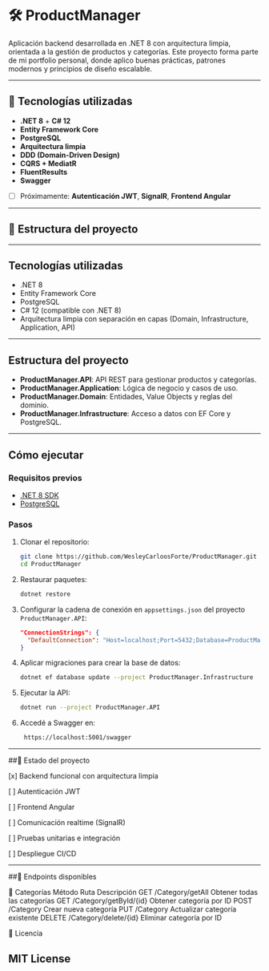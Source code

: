 # 🛠️ ProductManager

Aplicación backend desarrollada en .NET 8 con arquitectura limpia, orientada a la gestión de productos y categorías. Este proyecto forma parte de mi portfolio personal, donde aplico buenas prácticas, patrones modernos y principios de diseño escalable.

---

## 🚀 Tecnologías utilizadas

- **.NET 8** + **C# 12**
- **Entity Framework Core**
- **PostgreSQL**
- **Arquitectura limpia**
- **DDD (Domain-Driven Design)**
- **CQRS + MediatR**
- **FluentResults**
- **Swagger**
- [ ] Próximamente: **Autenticación JWT**, **SignalR**, **Frontend Angular**

---

## 📁 Estructura del proyecto



---

## Tecnologías utilizadas

- .NET 8  
- Entity Framework Core  
- PostgreSQL  
- C# 12 (compatible con .NET 8)  
- Arquitectura limpia con separación en capas (Domain, Infrastructure, Application, API)

---

## Estructura del proyecto

- **ProductManager.API**: API REST para gestionar productos y categorías.  
- **ProductManager.Application**: Lógica de negocio y casos de uso.  
- **ProductManager.Domain**: Entidades, Value Objects y reglas del dominio.  
- **ProductManager.Infrastructure**: Acceso a datos con EF Core y PostgreSQL.

---

## Cómo ejecutar

### Requisitos previos

- [.NET 8 SDK](https://dotnet.microsoft.com/en-us/download/dotnet/8.0)  
- [PostgreSQL](https://www.postgresql.org/download/)

### Pasos

1. Clonar el repositorio:

    ```bash
    git clone https://github.com/WesleyCarloosForte/ProductManager.git
    cd ProductManager
    ```

2. Restaurar paquetes:

    ```bash
    dotnet restore
    ```

3. Configurar la cadena de conexión en `appsettings.json` del proyecto `ProductManager.API`:

    ```json
    "ConnectionStrings": {
      "DefaultConnection": "Host=localhost;Port=5432;Database=ProductManagerDb;Username=tu_usuario;Password=tu_contraseña"
    }
    ```

4. Aplicar migraciones para crear la base de datos:

    ```bash
    dotnet ef database update --project ProductManager.Infrastructure
    ```

5. Ejecutar la API:

    ```bash
    dotnet run --project ProductManager.API
    ```
    
6. Accedé a Swagger en:

    ```bash
     https://localhost:5001/swagger
    ```
    
---
##🚧 Estado del proyecto

[x] Backend funcional con arquitectura limpia

[ ] Autenticación JWT

[ ] Frontend Angular

[ ] Comunicación realtime (SignalR)

[ ] Pruebas unitarias e integración

[ ] Despliegue CI/CD


---


##🔌 Endpoints disponibles

📂 Categorías
Método	Ruta	Descripción
GET	/Category/getAll	Obtener todas las categorías
GET	/Category/getById/{id}	Obtener categoría por ID
POST	/Category	Crear nueva categoría
PUT	/Category	Actualizar categoría existente
DELETE	/Category/delete/{id}	Eliminar categoría por ID

📄 Licencia

MIT License
---
